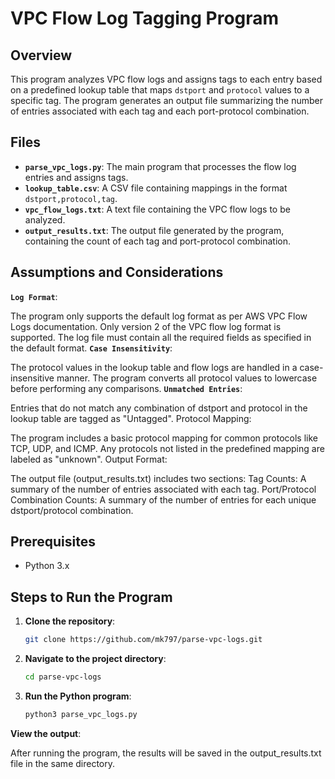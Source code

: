 # VPC Flow Log Tagging Program

## Overview

This program analyzes VPC flow logs and assigns tags to each entry based on a predefined lookup table that maps `dstport` and `protocol` values to a specific tag. The program generates an output file summarizing the number of entries associated with each tag and each port-protocol combination.

## Files

- **`parse_vpc_logs.py`**: The main program that processes the flow log entries and assigns tags.
- **`lookup_table.csv`**: A CSV file containing mappings in the format `dstport,protocol,tag`.
- **`vpc_flow_logs.txt`**: A text file containing the VPC flow logs to be analyzed.
- **`output_results.txt`**: The output file generated by the program, containing the count of each tag and port-protocol combination.


## Assumptions and Considerations
**`Log Format`**:

The program only supports the default log format as per AWS VPC Flow Logs documentation.
Only version 2 of the VPC flow log format is supported.
The log file must contain all the required fields as specified in the default format.
**`Case Insensitivity`**:

The protocol values in the lookup table and flow logs are handled in a case-insensitive manner. The program converts all protocol values to lowercase before performing any comparisons.
**`Unmatched Entries`**:

Entries that do not match any combination of dstport and protocol in the lookup table are tagged as "Untagged".
Protocol Mapping:

The program includes a basic protocol mapping for common protocols like TCP, UDP, and ICMP. Any protocols not listed in the predefined mapping are labeled as "unknown".
Output Format:

The output file (output_results.txt) includes two sections:
Tag Counts: A summary of the number of entries associated with each tag.
Port/Protocol Combination Counts: A summary of the number of entries for each unique dstport/protocol combination.
## Prerequisites

- Python 3.x

## Steps to Run the Program

1. **Clone the repository**:
   ```bash
   git clone https://github.com/mk797/parse-vpc-logs.git
2. **Navigate to the project directory**:
   ```bash
   cd parse-vpc-logs
3. **Run the Python program**:
   ```bash
   python3 parse_vpc_logs.py

**View the output**:

After running the program, the results will be saved in the output_results.txt file in the same directory.
